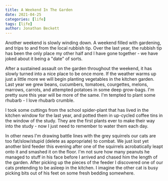 ```yaml
---
title: A Weekend In The Garden
date: 2021-04-25
categories: [life]
tags: [life]
author: Jonathan Beckett
---
```


Another weekend is slowly winding down. A weekend filled with gardening, and trips to and from the local rubbish tip. Over the last year, the rubbish tip has been the only place my other half and I have gone together - we have joked about it being a "date" of sorts.

After a sustained assault on the garden throughout the weekend, it has slowly turned into a nice place to be once more. If the weather warms up just a little more we will begin planting vegetables in the kitchen garden. Last year we grew beans, cucumbers, tomatoes, courgettes, melons, marrows, carrots, and attempted potatoes in some deep grow-bags. I'm pretty sure this year will be more of the same. I'm tempted to plant some rhubarb - I love rhubarb crumble.

I took some cuttings from the school spider-plant that has lived in the kitchen window for the last year, and potted them in up-cycled coffee tins in the window of the study. They are the first plants ever to make their way into the study - now I just need to remember to water them each day.

In other news I'm drawing battle lines with the grey squirrels our cats are too fat/slow/stupid (delete as appropriate) to combat. We just lost yet another bird feeder this evening after one of the squirrels acrobatically leapt onto it and smashed it on the floor. I'm not sure how many peanuts he managed to stuff in his face before I arrived and chased him the length of the garden. After picking up the pieces of the feeder I discovered one of our cats pretending to be asleep in the kitchen. I imagine the other cat is busy picking bits out of his feet on some fresh bedding somewhere.